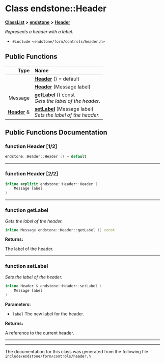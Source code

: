 

# Class endstone::Header



[**ClassList**](annotated.md) **>** [**endstone**](namespaceendstone.md) **>** [**Header**](classendstone_1_1Header.md)



_Represents a header with a label._ 

* `#include <endstone/form/controls/header.h>`





































## Public Functions

| Type | Name |
| ---: | :--- |
|   | [**Header**](#function-header-12) () = default<br> |
|   | [**Header**](#function-header-22) (Message label) <br> |
|  Message | [**getLabel**](#function-getlabel) () const<br>_Gets the label of the header._  |
|  [**Header**](classendstone_1_1Header.md) & | [**setLabel**](#function-setlabel) (Message label) <br>_Sets the label of the header._  |




























## Public Functions Documentation




### function Header [1/2]

```C++
endstone::Header::Header () = default
```




<hr>



### function Header [2/2]

```C++
inline explicit endstone::Header::Header (
    Message label
) 
```




<hr>



### function getLabel 

_Gets the label of the header._ 
```C++
inline Message endstone::Header::getLabel () const
```





**Returns:**

The label of the header. 





        

<hr>



### function setLabel 

_Sets the label of the header._ 
```C++
inline Header & endstone::Header::setLabel (
    Message label
) 
```





**Parameters:**


* `label` The new label for the header. 



**Returns:**

A reference to the current header. 





        

<hr>

------------------------------
The documentation for this class was generated from the following file `include/endstone/form/controls/header.h`

